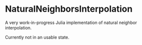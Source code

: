# NaturalNeighborsInterpolation

A very work-in-progress Julia implementation of natural neighbor interpolation.

Currently not in an usable state.
